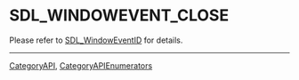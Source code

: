 # SDL_WINDOWEVENT_CLOSE

Please refer to [SDL_WindowEventID](SDL_WindowEventID) for details.

----
[CategoryAPI](CategoryAPI), [CategoryAPIEnumerators](CategoryAPIEnumerators)

